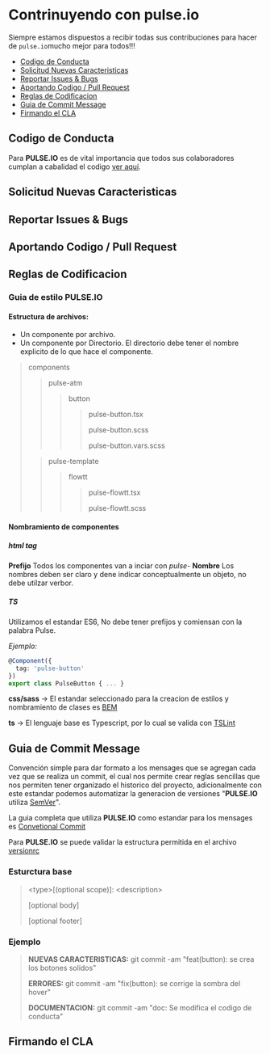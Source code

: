 # Contrinuyendo con pulse.io

Siempre estamos dispuestos a recibir todas sus contribuciones para hacer de `pulse.io`mucho mejor para todos!!!

- [Codigo de Conducta](#coc)
- [Solicitud Nuevas Caracteristicas](#snc)
- [Reportar Issues & Bugs](#i&b)
- [Aportando Codigo / Pull Request](apr)
- [Reglas de Codificacion](#rdc)
- [Guia de Commit Message](#gcm)
- [Firmando el CLA](#cla)

## <a name="coc"></a> Codigo de Conducta

  Para __PULSE.IO__ es de vital importancia que todos sus colaboradores cumplan a cabalidad el codigo [ver aquí](https://github.com/ivanntis/pulse/blob/master/CODIGO_CONDUCTA.md).

## <a name="snc"></a> Solicitud Nuevas Caracteristicas

## <a name="i&b"></a> Reportar Issues & Bugs

## <a name="apr"></a> Aportando Codigo / Pull Request
  
## <a name="rdc"></a> Reglas de Codificacion

### Guia de estilo __PULSE.IO__

#### Estructura de archivos:

- Un componente por archivo.
- Un componente por Directorio. El directorio debe tener el nombre explicito de lo que hace el componente.

> components
> 
> > pulse-atm
> > > button
> > > > pulse-button.tsx
> > > >
> > > > pulse-button.scss
> > > >
> > > > pulse-button.vars.scss
> 
> > pulse-template
> > > flowtt
> > > > pulse-flowtt.tsx
> > > >
> > > > pulse-flowtt.scss

#### Nombramiento de componentes

##### html tag

**Prefijo** Todos los componentes van a inciar con _pulse-_
**Nombre** Los nombres deben ser claro y dene indicar conceptualmente un objeto, no debe utilzar verbor. 

##### TS

Utilizamos el estandar ES6, No debe tener prefijos y comiensan con la palabra Pulse.

*Ejemplo:*

```ts
@Component({
  tag: 'pulse-button'
})
export class PulseButton { ... }

```

 **css/sass** -> El estandar seleccionado para la creacion de estilos y nombramiento de clases es [BEM](http://getbem.com/)

 **ts** -> El lenguaje base es Typescript, por lo cual se valida con [TSLint](https://palantir.github.io/tslint/)

## <a name="gcm">Guia de Commit Message</a>

Convención simple para dar formato a los mensages que se agregan cada vez que se realiza un commit, el cual nos permite crear reglas sencillas que nos permiten tener organizado el historico del proyecto, adicionalmente con este estandar podemos automatizar la generacion de versiones "__PULSE.IO__ utiliza [SemVer](https://semver.org/)".

La guia completa que utiliza __PULSE.IO__ como estandar para los mensages es [Convetional Commit](https://www.conventionalcommits.org/en/v1.0.0-beta.4)

Para __PULSE.IO__ se puede validar la estructura permitida en el archivo [versionrc](https://github.com/ivanntis/pulse/blob/master/.versionrc)

### Esturctura base

> \<type>[(optional scope)]: \<description>
>
> [optional body]
>
> [optional footer]

### Ejemplo

> **NUEVAS CARACTERISTICAS:** git commit -am "feat(button): se crea los botones solidos"
>
> **ERRORES:** git commit -am "fix(button): se corrige la sombra del hover"
>
> **DOCUMENTACION:** git commit -am "doc: Se modifica el codigo de conducta"


## <a name="cla"></a> Firmando el CLA


